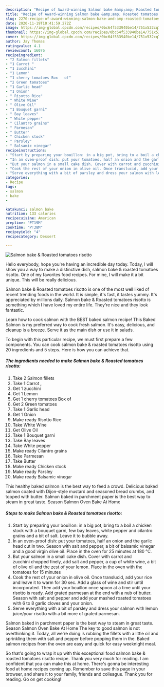 ```yaml
---
description: "Recipe of Award-winning Salmon bake &amp;amp; Roasted tomatoes risotto"
title: "Recipe of Award-winning Salmon bake &amp;amp; Roasted tomatoes risotto"
slug: 2270-recipe-of-award-winning-salmon-bake-and-amp-roasted-tomatoes-risotto
date: 2020-11-19T10:41:59.272Z
image: https://img-global.cpcdn.com/recipes/0bc64f533940be14/751x532cq70/salmon-bake-roasted-tomatoes-risotto-recipe-main-photo.jpg
thumbnail: https://img-global.cpcdn.com/recipes/0bc64f533940be14/751x532cq70/salmon-bake-roasted-tomatoes-risotto-recipe-main-photo.jpg
cover: https://img-global.cpcdn.com/recipes/0bc64f533940be14/751x532cq70/salmon-bake-roasted-tomatoes-risotto-recipe-main-photo.jpg
author: Jay Thomas
ratingvalue: 4.1
reviewcount: 16076
recipeingredient:
- "2 Salmon fillets"
- "1 Carrot "
- "1 zucchini"
- "1 Lemon"
- "1 cherry tomatoes Box   of"
- "2 Green tomatoes"
- "1 Garlic head"
- "1 Onion"
- " Risotto Rice"
- " White Wine"
- " Olive Oil"
- "1 Bouquet garni"
- " Bay leaves"
- " White pepper"
- " Cilantro grains"
- " Parmesan"
- " Butter"
- " Chicken stock"
- " Parsley"
- " Balsamic vinegar"
recipeinstructions:
- "Start by preparing your bouillon: in a big pot, bring to a boil a chicken stock with a bouquet garni, few bay leaves, white pepper and cilantro grains and a bit of salt. Leave it to bubble away."
- "In an oven-proof dish: put your tomatoes, half an onion and the garlic head cut in two. Season with salt and pepper, a bit of balsamic vinegar and a good virgin olive oil. Place in the oven for 25 minutes at 180 °C."
- "But your salmon in a small cake dish. Cover with carrot and zucchini chopped finely, add salt and pepper, a cup of white wine, a bit of olive oil and the zest of your lemon. Place in the oven with the tomatoes for 15 minutes"
- "Cook the rest of your onion in olive oil. Once translucid, add your rice and leave it to warm for 30 sec. Add a glass of wine and stir until incorporated. Then add your bouillon once spoon at a time until your risotto is ready. Add grated parmesan at the end with a nub of butter. Season with salt and pepper and add your mashed roasted tomatoes with 6 to 8 garlic cloves and your onion."
- "Serve everything with a bit of parsley and dress your salmon with lemon juice/your risotto with a bit more of grated parmesan."
categories:
- Recipe
tags:
- salmon
- bake
- 

katakunci: salmon bake  
nutrition: 133 calories
recipecuisine: American
preptime: "PT19M"
cooktime: "PT38M"
recipeyield: "4"
recipecategory: Dessert

---
```



![Salmon bake &amp; Roasted tomatoes risotto](https://img-global.cpcdn.com/recipes/0bc64f533940be14/751x532cq70/salmon-bake-roasted-tomatoes-risotto-recipe-main-photo.jpg)

Hello everybody, hope you're having an incredible day today. Today, I will show you a way to make a distinctive dish, salmon bake &amp; roasted tomatoes risotto. One of my favorites food recipes. For mine, I will make it a bit unique. This will be really delicious.

Salmon bake &amp; Roasted tomatoes risotto is one of the most well liked of recent trending foods in the world. It is simple, it's fast, it tastes yummy. It's appreciated by millions daily. Salmon bake &amp; Roasted tomatoes risotto is something which I have loved my entire life. They're nice and they look fantastic.

Learn how to cook salmon with the BEST baked salmon recipe! This Baked Salmon is my preferred way to cook fresh salmon. It&#39;s easy, delicious, and cleanup is a breeze. Serve it as the main dish or use it in salads.


To begin with this particular recipe, we must first prepare a few components. You can cook salmon bake &amp; roasted tomatoes risotto using 20 ingredients and 5 steps. Here is how you can achieve that.

<!--inarticleads1-->

##### The ingredients needed to make Salmon bake &amp; Roasted tomatoes risotto:

1. Take 2 Salmon fillets
1. Take 1 Carrot ,
1. Get 1 zucchini
1. Get 1 Lemon
1. Get 1 cherry tomatoes Box   of
1. Get 2 Green tomatoes
1. Take 1 Garlic head
1. Get 1 Onion
1. Make ready  Risotto Rice
1. Take  White Wine
1. Get  Olive Oil
1. Take 1 Bouquet garni
1. Take  Bay leaves
1. Take  White pepper
1. Make ready  Cilantro grains
1. Take  Parmesan
1. Take  Butter
1. Make ready  Chicken stock
1. Make ready  Parsley
1. Make ready  Balsamic vinegar


This healthy baked salmon is the best way to feed a crowd. Delicious baked salmon coated with Dijon-style mustard and seasoned bread crumbs, and topped with butter. Salmon baked in parchment paper is the best way to steam in great taste. Season Salmon Oven Bake At Home 

<!--inarticleads2-->

##### Steps to make Salmon bake &amp; Roasted tomatoes risotto:

1. Start by preparing your bouillon: in a big pot, bring to a boil a chicken stock with a bouquet garni, few bay leaves, white pepper and cilantro grains and a bit of salt. Leave it to bubble away.
1. In an oven-proof dish: put your tomatoes, half an onion and the garlic head cut in two. Season with salt and pepper, a bit of balsamic vinegar and a good virgin olive oil. Place in the oven for 25 minutes at 180 °C.
1. But your salmon in a small cake dish. Cover with carrot and zucchini chopped finely, add salt and pepper, a cup of white wine, a bit of olive oil and the zest of your lemon. Place in the oven with the tomatoes for 15 minutes
1. Cook the rest of your onion in olive oil. Once translucid, add your rice and leave it to warm for 30 sec. Add a glass of wine and stir until incorporated. Then add your bouillon once spoon at a time until your risotto is ready. Add grated parmesan at the end with a nub of butter. Season with salt and pepper and add your mashed roasted tomatoes with 6 to 8 garlic cloves and your onion.
1. Serve everything with a bit of parsley and dress your salmon with lemon juice/your risotto with a bit more of grated parmesan.


Salmon baked in parchment paper is the best way to steam in great taste. Season Salmon Oven Bake At Home The key to good salmon is not overthinking it. Today, all we&#39;re doing is rubbing the fillets with a little oil and sprinkling them with salt and pepper before popping them in the. Baked salmon recipes from the oven are easy and quick for easy weeknight meal. 

So that's going to wrap it up with this exceptional food salmon bake &amp; roasted tomatoes risotto recipe. Thank you very much for reading. I am confident that you can make this at home. There's gonna be interesting food at home recipes coming up. Remember to save this page in your browser, and share it to your family, friends and colleague. Thank you for reading. Go on get cooking!
